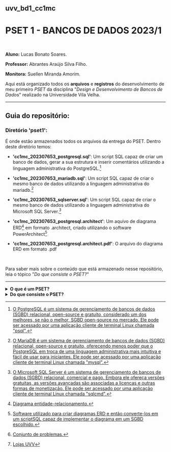 ## uvv_bd1_cc1mc
# PSET 1 - BANCOS DE DADOS 2023/1

<br>


**Aluno:** Lucas Bonato Soares.

**Professor:** Abrantes Araújo Silva Filho.

**Monitora:** Suellen Miranda Amorim.

Aqui está organizado todos os **arquivos** e **registros** do desenvolvimento de meu primeiro *PSET* da disciplina "*Design e Desenvolvimento de Bancos de Dados*" realizado na Universidade Vila Velha. 

<hr>
  
## Guia do repositório:

### Diretório 'pset1':  
É onde estão armazenados todos os arquivos da entrega do PSET. Dentro deste diretório temos:

* **'cc1mc_202307653_postgresql.sql'**: Um script SQL capaz de criar um banco de dados, gerar a sua estrutura e inserir comentários utilizando a linguagem administrativa do PostgreSQL.[^1]

* **'cc1mc_202307653_mariadb.sql'**: Um script SQL capaz de criar o mesmo banco de dados utilizando a linguagem administrativa do mariadb.[^2]

* **'cc1mc_202307653_sqlserver.sql'**: Um script SQL capaz de criar o mesmo banco de dados utilizando a linguagem administrativa do Microsoft SQL Server.[^3] 

* **'cc1mc_202307653_postgresql.architect'**: Um aquivo de diagrama ERD[^4] em formato .architect, criado utilizando o software PowerArchitect[^5]
 
* **'cc1mc_202307653_postgresql.architect.pdf'**: O arquivo do diagrama ERD em formato .pdf

<br>

Para saber mais sobre o conteúdo que está armazenado nesse repositório, leia o tópico "*Do que consiste o PSET?*"

<hr>

<details>
<summary>
  <b>O que é um PSET?</b>
 </summary>

Um PSET, ou _Problem set_[^6], é uma prática utilizada no ensino onde o aluno deve resolver uma série de problemas com uma única solução completa. Eles são amplamente utilizados nas áreas de exatas e ciências da natureza para auxiliar na fixação do conteúdo. 
  
Ao invés de apenas um ou poucos problemas isolados serem apresentados para o aluno em diversas atividades de prazo curto, apresenta-se um conjunto complexo e intercalado de problemas relacionados entre si em uma atividade única que possui um prazo maior. Isso estimula o desenvolvimento de soluções mais sofisticadas e demanda que o aluno não apenas entenda o conteúdo mas consiga visualizar uma situação-problema panoramica e ir aplicando o que aprendeu para soluciona-la.

</details>


<details>
<summary> 
<b>Do que consiste o PSET?</b>
</summary>

O PSET consiste em uma série de atividades de conhecimento teórico e prático acerca de bancos de dados.
  
Ele será dividido em duas partes: **Questões discursivas** e **Implementação de BD no PostgreSQL**.
  
As questões discursivas são manuscritas - apenas a segunda parte do PSET será armazenada aqui.
  
![Imagem ilustrativa da visão geral do PSET 1](https://cdn.discordapp.com/attachments/799851247410479155/1107054462956212375/image.png)

* Temos como base um diagrama ERD de um banco de dados chamado "Lojas UVV".[^7]
* Deve-se criar um script SQL que criará o banco de dados representado pelo ERD, preservando as entidades e relacionamentos do diagrama.
* Este script deve gerar todas as tabelas, colunas, constraints, chaves e comentários do banco de dados em uma sequência lógica comentada. 
* O desenvolvimento desse banco de dados deve ocorrer utilizando o _PostgreSQL_ por meio da aplicação cliente de terminal Linux "psql".
* Também deve-se criar uma réplica do diagrama ERD utilizando o aplicativo de interface gráfica "Power Architect".
* _Opcionalmente_, o aluno também pode tentar fazer a implementação utilizando o _MariaDB_ por meio da aplicação cliente "mysql" e o _Microsoft SQL Server_ por meio da aplicação cliente "sqlcmd".
</details>



[^1]: [O PostgreSQL é um sistema de gerenciamento de bancos de dados (SGBD) relacional, open-source e gratuito, considerado um dos melhores, se não o melhor, SGBD open-source no mercado. Ele pode ser acessado por uma aplicação cliente de terminal Linux chamada "psql".](https://www.postgresql.org/)
[^2]: [O MariaDB é um sistema de gerenciamento de bancos de dados (SGBD) relacional, open-source e gratuito, oferecendo menos poder que o PostgreSQL em troca de uma linguagem administrativa mais intuitiva e fácil de usar para iniciantes. Ele pode ser acessado por uma aplicação cliente de terminal Linux chamada "mysql".](https://mariadb.org)
[^3]: [O Microsoft SQL Server é um sistema de gerenciamento de bancos de dados (SGBD) relacional, comercial e pago. Embora ele ofereça versões gratuitas, as versões avançadas são associadas a licencas e outras formas de monetização. Ele pode ser acessado por uma aplicação cliente de terminal Linux chamada "sqlcmd".](https://www.microsoft.com/pt-br/sql-server/)
[^4]: [Diagrama entidade-relacionamento.](https://pt.wikipedia.org/wiki/Modelo_entidade_relacionamento)
[^5]: [Software utilizado para criar diagramas ERD e então converte-los em um scriptSQL capaz de implementar o diagrama em um SGBD escolhido.](https://bestofbi.com/products/sql-power-architect-data-modeling/)
[^6]: [Conjunto de problemas.](https://en.wikipedia.org/wiki/Problem_set) 
[^7]: [Lojas UVV](https://cdn.discordapp.com/attachments/799851247410479155/1107054756087738478/lojas-uvv.png)
